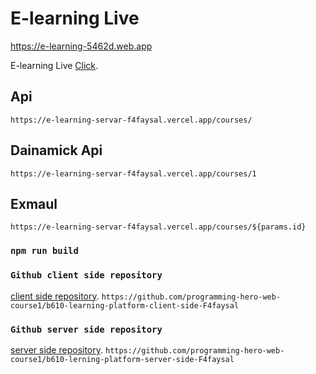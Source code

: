 # E-learning Live 
https://e-learning-5462d.web.app

E-learning Live [Click](https://e-learning-5462d.web.app).

## Api
`https://e-learning-servar-f4faysal.vercel.app/courses/`

## Dainamick Api
`https://e-learning-servar-f4faysal.vercel.app/courses/1`

## Exmaul
`https://e-learning-servar-f4faysal.vercel.app/courses/${params.id}`


### `npm run build`


### `Github client side repository `
 [client side repository](https://github.com/programming-hero-web-course1/b610-learning-platform-client-side-F4faysal).
`https://github.com/programming-hero-web-course1/b610-learning-platform-client-side-F4faysal`


### `Github server side repository`
[server side repository](https://github.com/programming-hero-web-course1/b610-lerning-platform-server-side-F4faysal).
`https://github.com/programming-hero-web-course1/b610-lerning-platform-server-side-F4faysal`

